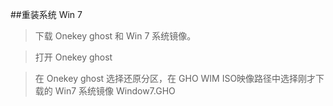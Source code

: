 ##重装系统 Win 7


>下载 Onekey ghost 和 Win 7 系统镜像。

>打开 Onekey ghost

>在 Onekey ghost 选择还原分区，在 GHO WIM ISO映像路径中选择刚才下载的 Win7 系统镜像 Window7.GHO
